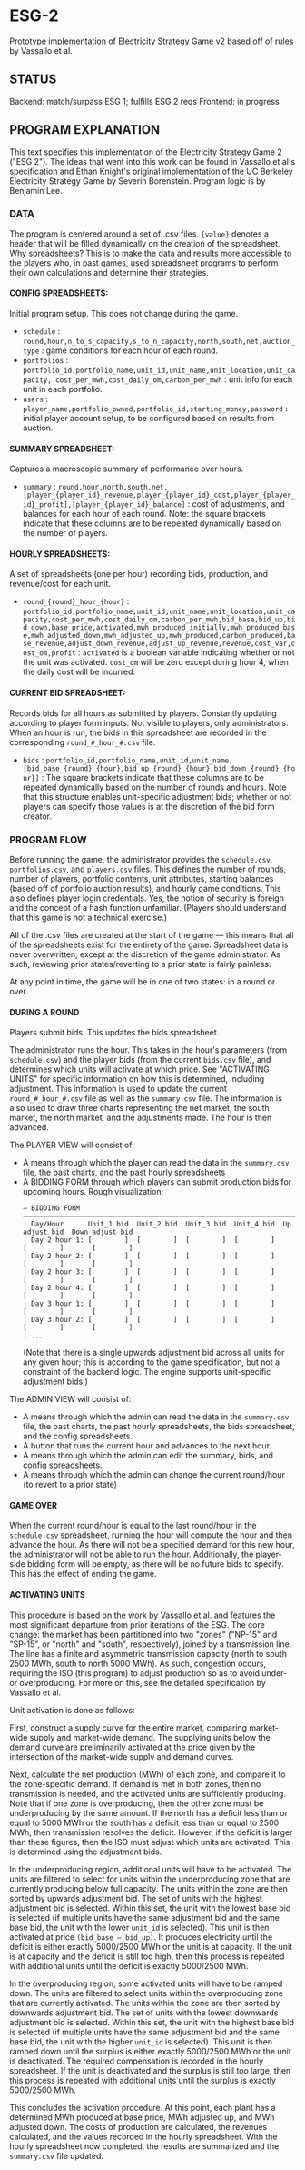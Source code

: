 # ESG-2
Prototype implementation of Electricity Strategy Game v2 based off of rules by Vassallo et al.

## STATUS

Backend: match/surpass ESG 1; fulfills ESG 2 reqs
Frontend: in progress


## PROGRAM EXPLANATION

This text specifies this implementation of the Electricity Strategy Game 2 ("ESG 2"). The ideas that went into this work can be found in Vassallo et al's specification and Ethan Knight's original implementation of the UC Berkeley Electricity Strategy Game by Severin Borenstein. Program logic is by Benjamin Lee. 

### DATA

The program is centered around a set of .csv files. `{value}` denotes a header that will be filled dynamically on the creation of the spreadsheet. Why spreadsheets? This is to make the data and results more accessible to the players who, in past games, used spreadsheet programs to perform their own calculations and determine their strategies. 

#### CONFIG SPREADSHEETS:
Initial program setup. This does not change during the game.
- `schedule` : `round,hour,n_to_s_capacity,s_to_n_capacity,north,south,net,auction_type` : game conditions for each hour of each round.
- `portfolios` : `portfolio_id,portfolio_name,unit_id,unit_name,unit_location,unit_capacity, cost_per_mwh,cost_daily_om,carbon_per_mwh` : unit info for each unit in each portfolio.
- `users` : `player_name,portfolio_owned,portfolio_id,starting_money,password` : initial player account setup, to be configured based on results from auction.

#### SUMMARY SPREADSHEET:

Captures a macroscopic summary of performance over hours.
- `summary` : `round,hour,north,south,net, [player_{player_id}_revenue,player_{player_id}_cost,player_{player_id}_profit],[player_{player_id}_balance]` : cost of adjustments, and balances for each hour of each round. Note: the square brackets indicate that these columns are to be repeated dynamically based on the number of players.

#### HOURLY SPREADSHEETS:

A set of spreadsheets (one per hour) recording bids, production, and revenue/cost for each unit. 
- `round_{round}_hour_{hour}` : `portfolio_id,portfolio_name,unit_id,unit_name,unit_location,unit_capacity,cost_per_mwh,cost_daily_om,carbon_per_mwh,bid_base,bid_up,bid_down,base_price,activated,mwh_produced_initially,mwh_produced_base,mwh_adjusted_down,mwh_adjusted_up,mwh_produced,carbon_produced,base_revenue,adjust_down_revenue,adjust_up_revenue,revenue,cost_var,cost_om,profit` : `activated` is a boolean variable indicating whether or not the unit was activated. `cost_om` will be zero except during hour 4, when the daily cost will be incurred. 

#### CURRENT BID SPREADSHEET:

Records bids for all hours as submitted by players. Constantly updating according to player form inputs. Not visible to players, only administrators. When an hour is run, the bids in this spreadsheet are recorded in the corresponding `round_#_hour_#.csv` file.

- `bids` : `portfolio_id,portfolio_name,unit_id,unit_name,[bid_base_{round}_{hour},bid_up_{round}_{hour},bid_down_{round}_{hour}]` : The square brackets indicate that these columns are to be repeated dynamically based on the number of rounds and hours. Note that this structure enables unit-specific adjustment bids; whether or not players can specify those values is at the discretion of the bid form creator. 

### PROGRAM FLOW

Before running the game, the administrator provides the `schedule.csv`, `portfolios.csv`, and `players.csv` files. This defines the number of rounds, number of players, portfolio contents, unit attributes, starting balances (based off of portfolio auction results), and hourly game conditions. This also defines player login credentials. Yes, the notion of security is foreign and the concept of a hash function unfamiliar. (Players should understand that this game is not a technical exercise.)

All of the .csv files are created at the start of the game — this means that all of the spreadsheets exist for the entirety of the game. Spreadsheet data is never overwritten, except at the discretion of the game administrator. As such, reviewing prior states/reverting to a prior state is fairly painless.

At any point in time, the game will be in one of two states: in a round or over. 

#### DURING A ROUND

Players submit bids. This updates the bids spreadsheet.

The administrator runs the hour. This takes in the hour's parameters (from `schedule.csv`) and the player bids (from the current `bids.csv` file), and determines which units will activate at which price. See "ACTIVATING UNITS" for specific information on how this is determined, including adjustment. This information is used to update the current `round_#_hour_#.csv` file as well as the `summary.csv` file. The information is also used to draw three charts representing the net market, the south market, the north market, and the adjustments made. The hour is then advanced.

The PLAYER VIEW will consist of:
- A means through which the player can read the data in the `summary.csv` file, the past charts, and the past hourly spreadsheets
- A BIDDING FORM through which players can submit production bids for upcoming hours. 
    Rough visualization:
    ```
    — BIDDING FORM ———————————————————————————————————————————————————————————————————————————————    
    | Day/Hour      Unit_1 bid  Unit_2 bid  Unit_3 bid  Unit_4 bid  Up adjust bid  Down adjust bid
    | Day 2 hour 1: [        ]  [        ]  [        ]  [        ]     [        ]       [        ]
    | Day 2 hour 2: [        ]  [        ]  [        ]  [        ]     [        ]       [        ]
    | Day 2 hour 3: [        ]  [        ]  [        ]  [        ]     [        ]       [        ]
    | Day 2 hour 4: [        ]  [        ]  [        ]  [        ]     [        ]       [        ]
    | Day 3 hour 1: [        ]  [        ]  [        ]  [        ]     [        ]       [        ]
    | Day 3 hour 2: [        ]  [        ]  [        ]  [        ]     [        ]       [        ]
    | ...
    ```
    (Note that there is a single upwards adjustment bid across all units for any given hour; this is according to the game specification, but not a constraint of the backend logic. The engine supports unit-specific adjustment bids.)

The ADMIN VIEW will consist of:
- A means through which the admin can read the data in the `summary.csv` file, the past charts, the past hourly spreadsheets, the bids spreadsheet, and the config spreadsheets.
- A button that runs the current hour and advances to the next hour.
- A means through which the admin can edit the summary, bids, and config spreadsheets.
- A means through which the admin can change the current round/hour (to revert to a prior state)

#### GAME OVER

When the current round/hour is equal to the last round/hour in the `schedule.csv` spreadsheet, running the hour will compute the hour and then advance the hour. As there will not be a specified demand for this new hour, the administrator will not be able to run the hour. Additionally, the player-side bidding form will be empty, as there will be no future bids to specify. This has the effect of ending the game. 

#### ACTIVATING UNITS

This procedure is based on the work by Vassallo et al. and features the most significant departure from prior iterations of the ESG. The core change: the market has been partitioned into two "zones" ("NP-15" and "SP-15", or "north" and "south", respectively), joined by a transmission line. The line has a finite and asymmetric transmission capacity (north to south 2500 MWh, south to north 5000 MWh). As such, congestion occurs, requiring the ISO (this program) to adjust production so as to avoid under- or overproducing. For more on this, see the detailed specification by Vassallo et al.

Unit activation is done as follows:

First, construct a supply curve for the entire market, comparing market-wide supply and market-wide demand. The supplying units below the demand curve are preliminarily activated at the price given by the intersection of the market-wide supply and demand curves. 

Next, calculate the net production (MWh) of each zone, and compare it to the zone-specific demand. If demand is met in both zones, then no transmission is needed, and the activated units are sufficiently producing. Note that if one zone is overproducing, then the other zone must be underproducing by the same amount. If the north has a deficit less than or equal to 5000 MWh or the south has a deficit less than or equal to 2500 MWh, then transmission resolves the deficit. However, if the deficit is larger than these figures, then the ISO must adjust which units are activated. This is determined using the adjustment bids. 

In the underproducing region, additional units will have to be activated. The units are filtered to select for units within the underproducing zone that are currently producing below full capacity. The units within the zone are then sorted by upwards adjustment bid. The set of units with the highest adjustment bid is selected. Within this set, the unit with the lowest base bid is selected (if multiple units have the same adjustment bid and the same base bid, the unit with the lower `unit_id` is selected). This unit is then activated at price `(bid_base – bid_up)`. It produces electricity until the deficit is either exactly 5000/2500 MWh or the unit is at capacity. If the unit is at capacity and the deficit is still too high, then this process is repeated with additional units until the deficit is exactly 5000/2500 MWh.

In the overproducing region, some activated units will have to be ramped down. The units are filtered to select units within the overproducing zone that are currently activated. The units within the zone are then sorted by downwards adjustment bid. The set of units with the lowest downwards adjustment bid is selected. Within this set, the unit with the highest base bid is selected (if multiple units have the same adjustment bid and the same base bid, the unit with the higher `unit_id` is selected). This unit is then ramped down until the surplus is either exactly 5000/2500 MWh or the unit is deactivated. The required compensation is recorded in the hourly spreadsheet. If the unit is deactivated and the surplus is still too large, then this process is repeated with additional units until the surplus is exactly 5000/2500 MWh. 

This concludes the activation procedure. At this point, each plant has a determined MWh produced at base price, MWh adjusted up, and MWh adjusted down. The costs of production are calculated, the revenues calculated, and the values recorded in the hourly spreadsheet. With the hourly spreadsheet now completed, the results are summarized and the `summary.csv` file updated. 

